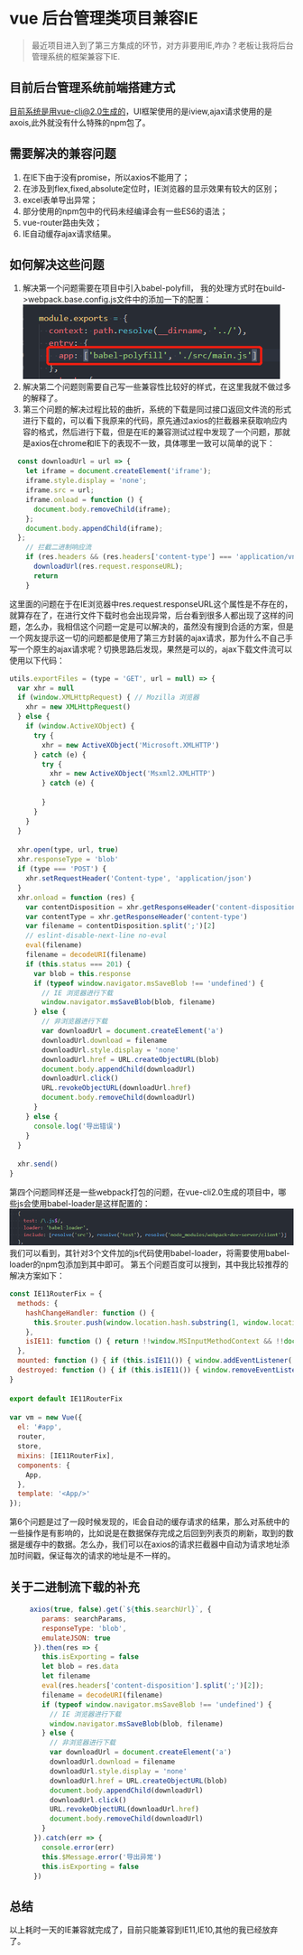 # vue 后台管理类项目兼容IE

> 最近项目进入到了第三方集成的环节，对方非要用IE,咋办？老板让我将后台管理系统的框架兼容下IE.

## 目前后台管理系统前端搭建方式

目前系统是用vue-cli@2.0生成的，UI框架使用的是iview,ajax请求使用的是axois,此外就没有什么特殊的npm包了。

## 需要解决的兼容问题

1. 在IE下由于没有promise，所以axios不能用了；
2. 在涉及到flex,fixed,absolute定位时，IE浏览器的显示效果有较大的区别；
3. excel表单导出异常；
4. 部分使用的npm包中的代码未经编译会有一些ES6的语法；
5. vue-router路由失效；
6. IE自动缓存ajax请求结果。

## 如何解决这些问题

1. 解决第一个问题需要在项目中引入babel-polyfill， 我的处理方式时在build->webpack.base.config.js文件中的添加一下的配置：
![](/img/VUE/微信截图_20190117170159.png)
2. 解决第二个问题则需要自己写一些兼容性比较好的样式，在这里我就不做过多的解释了。
3. 第三个问题的解决过程比较的曲折，系统的下载是同过接口返回文件流的形式进行下载的，可以看下我原来的代码，原先通过axios的拦截器来获取响应内容的格式，然后进行下载，但是在IE的兼容测试过程中发现了一个问题，那就是axios在chrome和IE下的表现不一致，具体哪里一致可以简单的说下：
````javascript
  const downloadUrl = url => {
    let iframe = document.createElement('iframe');
    iframe.style.display = 'none';
    iframe.src = url;
    iframe.onload = function () {
      document.body.removeChild(iframe);
    };
    document.body.appendChild(iframe);
  };
    // 拦截二进制响应流
    if (res.headers && (res.headers['content-type'] === 'application/vnd.ms-excel;charset=UTF-8' || res.headers['content-type'] === 'application/vnd.openxmlformats-officedocument.spreadsheetml.sheet' || res.headers['content-type'] === 'application/octet-stream;charset=UTF-8')) {
      downloadUrl(res.request.responseURL);
      return
    }
````
这里面的问题在于在IE浏览器中res.request.responseURL这个属性是不存在的，就算存在了，在进行文件下载时也会出现异常，后台看到很多人都出现了这样的问题，怎么办，我相信这个问题一定是可以解决的，虽然没有搜到合适的方案，但是一个网友提示这一切的问题都是使用了第三方封装的ajax请求，那为什么不自己手写一个原生的ajax请求呢？切换思路后发现，果然是可以的，ajax下载文件流可以使用以下代码：
````javascript
utils.exportFiles = (type = 'GET', url = null) => {
  var xhr = null
  if (window.XMLHttpRequest) { // Mozilla 浏览器
    xhr = new XMLHttpRequest()
  } else {
    if (window.ActiveXObject) {
      try {
        xhr = new ActiveXObject('Microsoft.XMLHTTP')
      } catch (e) {
        try {
          xhr = new ActiveXObject('Msxml2.XMLHTTP')
        } catch (e) {

        }
      }
    }
  }

  xhr.open(type, url, true)
  xhr.responseType = 'blob'
  if (type === 'POST') {
    xhr.setRequestHeader('Content-type', 'application/json')
  }
  xhr.onload = function (res) {
    var contentDisposition = xhr.getResponseHeader('content-disposition')
    var contentType = xhr.getResponseHeader('content-type')
    var filename = contentDisposition.split(';')[2]
    // eslint-disable-next-line no-eval
    eval(filename)
    filename = decodeURI(filename)
    if (this.status === 201) {
      var blob = this.response
      if (typeof window.navigator.msSaveBlob !== 'undefined') {
        // IE 浏览器进行下载
        window.navigator.msSaveBlob(blob, filename)
      } else {
        // 非浏览器进行下载
        var downloadUrl = document.createElement('a')
        downloadUrl.download = filename
        downloadUrl.style.display = 'none'
        downloadUrl.href = URL.createObjectURL(blob)
        document.body.appendChild(downloadUrl)
        downloadUrl.click()
        URL.revokeObjectURL(downloadUrl.href)
        document.body.removeChild(downloadUrl)
      }
    } else {
      console.log('导出错误')
    }
  }

  xhr.send()
}
````
第四个问题同样还是一些webpack打包的问题，在vue-cli2.0生成的项目中，哪些js会使用babel-loader是这样配置的：
![](/img/VUE/微信截图_20190117170160.png)
我们可以看到，其针对3个文件加的js代码使用babel-loader，将需要使用babel-loader的npm包添加到其中即可。
第五个问题百度可以搜到，其中我比较推荐的解决方案如下：

````javascript
const IE11RouterFix = {
  methods: {
    hashChangeHandler: function () {
      this.$router.push(window.location.hash.substring(1, window.location.hash.length)); 
    },
    isIE11: function () { return !!window.MSInputMethodContext && !!document.documentMode; }
  },
  mounted: function () { if (this.isIE11()) { window.addEventListener('hashchange', this.hashChangeHandler); } },
  destroyed: function () { if (this.isIE11()) { window.removeEventListener('hashchange', this.hashChangeHandler); } }
}

export default IE11RouterFix

var vm = new Vue({
  el: '#app',
  router,
  store,
  mixins: [IE11RouterFix],
  components: {
    App,
  },
  template: '<App/>'
});
````

第6个问题是过了一段时候发现的，IE会自动的缓存请求的结果，那么对系统中的一些操作是有影响的，比如说是在数据保存完成之后回到列表页的刷新，取到的数据是缓存中的数据。怎么办，我们可以在axios的请求拦截器中自动为请求地址添加时间戳，保证每次的请求的地址是不一样的。

## 关于二进制流下载的补充

````javascript
     axios(true, false).get(`${this.searchUrl}`, {
        params: searchParams,
        responseType: 'blob',
        emulateJSON: true
      }).then(res => {
        this.isExporting = false
        let blob = res.data
        let filename
        eval(res.headers['content-disposition'].split(';')[2]);
        filename = decodeURI(filename)
        if (typeof window.navigator.msSaveBlob !== 'undefined') {
          // IE 浏览器进行下载
          window.navigator.msSaveBlob(blob, filename)
        } else {
          // 非浏览器进行下载
          var downloadUrl = document.createElement('a')
          downloadUrl.download = filename
          downloadUrl.style.display = 'none'
          downloadUrl.href = URL.createObjectURL(blob)
          document.body.appendChild(downloadUrl)
          downloadUrl.click()
          URL.revokeObjectURL(downloadUrl.href)
          document.body.removeChild(downloadUrl)
        }
      }).catch(err => {
        console.error(err)
        this.$Message.error('导出异常')
        this.isExporting = false
      })
````

## 总结

以上耗时一天的IE兼容就完成了，目前只能兼容到IE11,IE10,其他的我已经放弃了。






